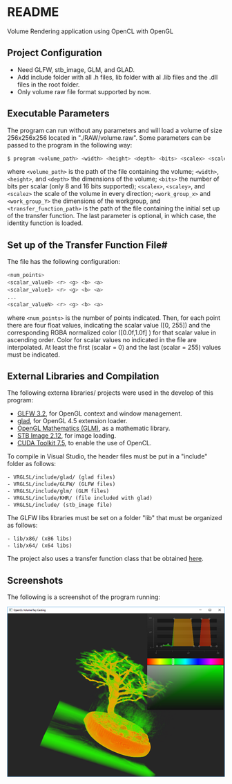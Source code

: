 # README #

Volume Rendering application using OpenCL with OpenGL

## Project Configuration ##
- Need GLFW, stb_image, GLM, and GLAD. 
- Add include folder with all .h files, lib folder with al .lib files and the .dll files in the root folder.
- Only volume raw file format supported by now.


## Executable Parameters #
The program can run without any parameters and will load a volume of size 256x256x256 located in "./RAW/volume.raw". Some parameters can be passed to the program in the following way: 

```sh
$ program <volume_path> <width> <height> <depth> <bits> <scalex> <scaley> <scalez> <work_group_x> <work_group_Y> [<transfer_func_path>]
```

where `<volume_path>` is the path of the file containing the volume; `<width>`, `<height>`, and `<depth>` the dimensions of the volume; `<bits>` the number of bits per scalar (only 8 and 16 bits supported); `<scalex>`, `<scaley>`, and `<scalez>` the scale of the volume in every direction; `<work_group_x>` and `<work_group_Y>` the dimensions of the workgroup, and `<transfer_function_path>` is the path of the file containing the initial set up of the transfer function. The last parameter is optional, in which case, the identity function is loaded.

## Set up of the Transfer Function File#

The file has the following configuration:

```sh
<num_points>
<scalar_value0> <r> <g> <b> <a>
<scalar_value1> <r> <g> <b> <a>
...
<scalar_valueN> <r> <g> <b> <a>
```

where  `<num_points>` is the number of points indicated. Then, for each point there are four float values, indicating the scalar value ([0, 255]) and the corresponding RGBA normalized color ([0.0f,1.0f] ) for that scalar value in ascending order. Color for scalar values no indicated in the file are interpolated. At least the first (scalar = 0) and the last (scalar = 255) values must be indicated.


## External Libraries and Compilation

The following externa libraries/ projects were used in the develop of this program:

* [GLFW 3.2](http://www.glfw.org/), for OpenGL context and window management.
* [glad](https://github.com/Dav1dde/glad), for OpenGL 4.5 extension loader.
* [OpenGL Mathematics (GLM)](http://glm.g-truc.net/), as a mathematic library.
* [STB Image 2.12](https://github.com/nothings/stb), for image loading.
* [CUDA Toolkit 7.5](https://developer.nvidia.com/cuda-toolkit), to enable the use of OpenCL.

To compile in Visual Studio, the header files must be put in a "include" folder as follows:

    - VRGLSL/include/glad/ (glad files)
    - VRGLSL/include/GLFW/ (GLFW files)
    - VRGLSL/include/glm/ (GLM files)
	- VRGLSL/include/KHR/ (file included with glad)
	- VRGLSL/include/ (stb_image file)

The GLFW libs libraries must be set on a folder "lib" that must be organized as follows:

    - lib/x86/ (x86 libs)
	- lib/x64/ (x64 libs)
	
The project also uses a transfer function class that be obtained [here](https://github.com/franjaviersans/transfer-function-glfw3).

## Screenshots

The following is a screenshot of the program running:

<p align="center">
  <img src ="./screenshot/render.png" />
</p>